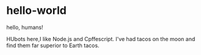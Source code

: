 # hello-world
hello, humans!

HUbots here,I like Node.js and Cpffescript.
I've had tacos on the moon and find them far superior to Earth tacos.

